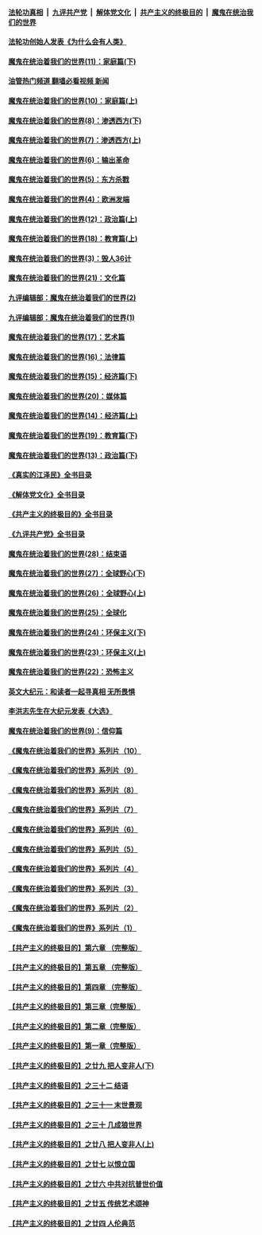 ####  [法轮功真相](../../../../basic/blob/master/README.md?t=02090812) &nbsp;|&nbsp; [九评共产党](../../../../9ping.md/blob/master/README.md?t=02090812) &nbsp;|&nbsp; [解体党文化](../../../../jtdwh.md/blob/master/README.md?t=02090812)  &nbsp;|&nbsp; [共产主义的终极目的](../../../../gczydzjmd.md/blob/master/README.md?t=02090812) &nbsp;|&nbsp; [魔鬼在统治我们的世界](../../../../mgztzwmdsj.md/blob/master/README.md?t=02090812) 

#### [法轮功创始人发表《为什么会有人类》](../pages/nsc422/n13912117.md?t=02090812) 

#### [魔鬼在统治着我们的世界(11)：家庭篇(下)](../pages/nsc422/n10440961.md?t=02090812) 

#### [油管热门频道 翻墙必看视频 新闻](http://129.146.143.75:81/youtube.html?02090812)

#### [魔鬼在统治着我们的世界(10)：家庭篇(上)](../pages/nsc422/n10435448.md?t=02090812) 

#### [魔鬼在统治着我们的世界(8)：渗透西方(下)](../pages/nsc422/n10429603.md?t=02090812) 

#### [魔鬼在统治着我们的世界(7)：渗透西方(上)](../pages/nsc422/n10426013.md?t=02090812) 

#### [魔鬼在统治着我们的世界(6)：输出革命](../pages/nsc422/n10421536.md?t=02090812) 

#### [魔鬼在统治着我们的世界(5)：东方杀戮](../pages/nsc422/n10417707.md?t=02090812) 

#### [魔鬼在统治着我们的世界(4)：欧洲发端](../pages/nsc422/n10414890.md?t=02090812) 

#### [魔鬼在统治着我们的世界(12)：政治篇(上)](../pages/nsc422/n10444576.md?t=02090812) 

#### [魔鬼在统治着我们的世界(18)：教育篇(上)](../pages/nsc422/n10526970.md?t=02090812) 

#### [魔鬼在统治着我们的世界(3)：毁人36计](../pages/nsc422/n10411583.md?t=02090812) 

#### [魔鬼在统治着我们的世界(21)：文化篇](../pages/nsc422/n10597706.md?t=02090812) 

#### [九评编辑部：魔鬼在统治着我们的世界(2)](../pages/nsc422/n10410036.md?t=02090812) 

#### [九评编辑部：魔鬼在统治着我们的世界(1)](../pages/nsc422/n10406825.md?t=02090812) 

#### [魔鬼在统治着我们的世界(17)：艺术篇](../pages/nsc422/n10499093.md?t=02090812) 

#### [魔鬼在统治着我们的世界(16)：法律篇](../pages/nsc422/n10485969.md?t=02090812) 

#### [魔鬼在统治着我们的世界(15)：经济篇(下)](../pages/nsc422/n10469975.md?t=02090812) 

#### [魔鬼在统治着我们的世界(20)：媒体篇](../pages/nsc422/n10586579.md?t=02090812) 

#### [魔鬼在统治着我们的世界(14)：经济篇(上)](../pages/nsc422/n10457370.md?t=02090812) 

#### [魔鬼在统治着我们的世界(19)：教育篇(下)](../pages/nsc422/n10564808.md?t=02090812) 

#### [魔鬼在统治着我们的世界(13)：政治篇(下)](../pages/nsc422/n10448270.md?t=02090812) 

#### [《真实的江泽民》全书目录](../pages/nsc422/n13721399.md?t=02090812) 

#### [《解体党文化》全书目录](../pages/nsc422/n13721157.md?t=02090812) 

#### [《共产主义的终极目的》全书目录](../pages/nsc422/n13721048.md?t=02090812) 

#### [《九评共产党》全书目录](../pages/nsc422/n13708085.md?t=02090812) 

#### [魔鬼在统治着我们的世界(28)：结束语](../pages/nsc422/n10936246.md?t=02090812) 

#### [魔鬼在统治着我们的世界(27)：全球野心(下)](../pages/nsc422/n10928319.md?t=02090812) 

#### [魔鬼在统治着我们的世界(26)：全球野心(上)](../pages/nsc422/n10900318.md?t=02090812) 

#### [魔鬼在统治着我们的世界(25)：全球化](../pages/nsc422/n10788205.md?t=02090812) 

#### [魔鬼在统治着我们的世界(24)：环保主义(下)](../pages/nsc422/n10695307.md?t=02090812) 

#### [魔鬼在统治着我们的世界(23)：环保主义(上)](../pages/nsc422/n10688613.md?t=02090812) 

#### [魔鬼在统治着我们的世界(22)：恐怖主义](../pages/nsc422/n10614727.md?t=02090812) 

#### [英文大纪元：和读者一起寻真相 无所畏惧](../pages/nsc422/n12542027.md?t=02090812) 

#### [李洪志先生在大纪元发表《大选》](../pages/nsc422/n12534746.md?t=02090812) 

#### [魔鬼在统治着我们的世界(9)：信仰篇](../pages/nsc422/n10432159.md?t=02090812) 

#### [《魔鬼在统治着我们的世界》系列片（10）](../pages/nsc422/n12292670.md?t=02090812) 

#### [《魔鬼在统治着我们的世界》系列片（9）](../pages/nsc422/n12290859.md?t=02090812) 

#### [《魔鬼在统治着我们的世界》系列片（8）](../pages/nsc422/n12287445.md?t=02090812) 

#### [《魔鬼在统治着我们的世界》系列片（7）](../pages/nsc422/n12283425.md?t=02090812) 

#### [《魔鬼在统治着我们的世界》系列片（6）](../pages/nsc422/n12282314.md?t=02090812) 

#### [《魔鬼在统治着我们的世界》系列片（5）](../pages/nsc422/n12281419.md?t=02090812) 

#### [《魔鬼在统治着我们的世界》系列片（4）](../pages/nsc422/n12274024.md?t=02090812) 

#### [《魔鬼在统治着我们的世界》系列片（3）](../pages/nsc422/n12271322.md?t=02090812) 

#### [《魔鬼在统治着我们的世界》系列片（2）](../pages/nsc422/n12269049.md?t=02090812) 

#### [《魔鬼在统治着我们的世界》系列片（1）](../pages/nsc422/n12267575.md?t=02090812) 

#### [【共产主义的终极目的】第六章 （完整版）](../pages/nsc422/n11428913.md?t=02090812) 

#### [【共产主义的终极目的】第五章 （完整版）](../pages/nsc422/n11428912.md?t=02090812) 

#### [【共产主义的终极目的】第四章 （完整版）](../pages/nsc422/n11428907.md?t=02090812) 

#### [【共产主义的终极目的】第三章（完整版）](../pages/nsc422/n11428848.md?t=02090812) 

#### [【共产主义的终极目的】第二章（完整版）](../pages/nsc422/n11428831.md?t=02090812) 

#### [【共产主义的终极目的】第一章（完整版）](../pages/nsc422/n11417651.md?t=02090812) 

#### [【共产主义的终极目的】之廿九 把人变非人(下)](../pages/nsc422/n11344140.md?t=02090812) 

#### [【共产主义的终极目的】之三十二 结语](../pages/nsc422/n11360535.md?t=02090812) 

#### [【共产主义的终极目的】之三十一 末世景观](../pages/nsc422/n11351129.md?t=02090812) 

#### [【共产主义的终极目的】之三十 几成狼世界](../pages/nsc422/n11348280.md?t=02090812) 

#### [【共产主义的终极目的】之廿八 把人变非人(上)](../pages/nsc422/n11340492.md?t=02090812) 

#### [【共产主义的终极目的】之廿七 以恨立国](../pages/nsc422/n11336944.md?t=02090812) 

#### [【共产主义的终极目的】之廿六 中共对抗普世价值](../pages/nsc422/n11324785.md?t=02090812) 

#### [【共产主义的终极目的】之廿五 传统艺术颂神](../pages/nsc422/n11296396.md?t=02090812) 

#### [【共产主义的终极目的】之廿四 人伦典范](../pages/nsc422/n11296397.md?t=02090812) 

<img src='http://gfw-breaker.win/goodnews/indexes/nsc422.md' width='0px' height='0px'/>
